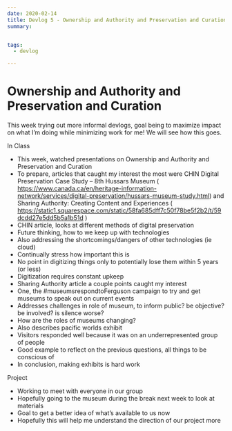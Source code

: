 ```yaml
---
date: 2020-02-14
title: Devlog 5 - Ownership and Authority and Preservation and Curation
summary: 


tags:
  - devlog

---
```


# Ownership and Authority and Preservation and Curation

This week trying out more informal devlogs, goal being to maximize impact on what I’m doing while minimizing work for me! We will see how this goes.

In Class
- This week, watched presentations on Ownership and Authority and Preservation and Curation
- To prepare, articles that caught my interest the most were CHIN Digital Preservation Case Study – 8th Hussars Museum ( https://www.canada.ca/en/heritage-information-network/services/digital-preservation/hussars-museum-study.html) and Sharing Authority: Creating Content and Experiences (
https://static1.squarespace.com/static/58fa685dff7c50f78be5f2b2/t/59dcdd27e5dd5b5a1b51d )
- CHIN article, looks at different methods of digital preservation 
- Future thinking, how to we keep up with technologies
- Also addressing the shortcomings/dangers of other technologies (ie cloud)
- Continually stress how important this is
- No point in digitizing things only to potentially lose them within 5 years (or less)
- Digitization requires constant upkeep
- Sharing Authority article a couple points caught my interest
- One, the #museumsrespondtoFerguson campaign to try and get museums to speak out on current events
- Addresses challenges in role of museum, to inform public? be objective? be involved? is silence worse?
- How are the roles of museums changing?
- Also describes pacific worlds exhibit
- Visitors responded well because it was on an underrepresented group of people
- Good example to reflect on the previous questions, all things to be conscious of
- In conclusion, making exhibits is hard work

Project
- Working to meet with everyone in our group
- Hopefully going to the museum during the break next week to look at materials
- Goal to get a better idea of what’s available to us now 
- Hopefully this will help me understand the direction of our project more



